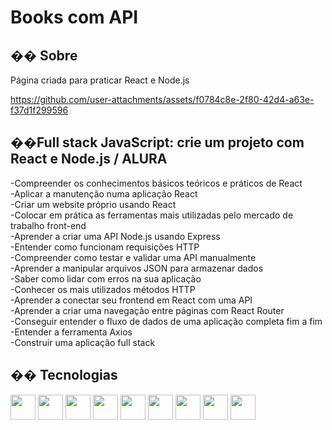 <h1>Books com API</h1>

<h2>�� Sobre</h2>
<p>Página criada para praticar React e Node.js</p>

https://github.com/user-attachments/assets/f0784c8e-2f80-42d4-a63e-f37d1f299596

<h2>��Full stack JavaScript: crie um projeto com React e Node.js / ALURA</h2>
<p>
-Compreender os conhecimentos básicos teóricos e práticos de React<br>
-Aplicar a manutenção numa aplicação React<br>
-Criar um website próprio usando React<br>
-Colocar em prática as ferramentas mais utilizadas pelo mercado de trabalho front-end<br>
-Aprender a criar uma API Node.js usando Express<br>
-Entender como funcionam requisições HTTP<br>
-Compreender como testar e validar uma API manualmente<br>
-Aprender a manipular arquivos JSON para armazenar dados<br>
-Saber como lidar com erros na sua aplicação<br>
-Conhecer os mais utilizados métodos HTTP<br>
-Aprender a conectar seu frontend em React com uma API<br>
-Aprender a criar uma navegação entre páginas com React Router<br>
-Conseguir entender o fluxo de dados de uma aplicação completa fim a fim<br>
-Entender a ferramenta Axios<br>
-Construir uma aplicação full stack<br>
</p>

## �� Tecnologias
<div>
  <img src="https://cdn.jsdelivr.net/gh/devicons/devicon@latest/icons/vscode/vscode-original-wordmark.svg" width="40" height="40"/>
  <img src="https://cdn.jsdelivr.net/gh/devicons/devicon@latest/icons/css3/css3-plain-wordmark.svg" width="40" height="40"/>     
  <img src="https://cdn.jsdelivr.net/gh/devicons/devicon@latest/icons/html5/html5-plain-wordmark.svg"  width="40" height="40"/>
  <img src="https://cdn.jsdelivr.net/gh/devicons/devicon@latest/icons/javascript/javascript-original.svg"width="40" height="40"/>
  <img src="https://cdn.jsdelivr.net/gh/devicons/devicon@latest/icons/react/react-original-wordmark.svg" width="40" height="40" />
  <img src="https://cdn.jsdelivr.net/gh/devicons/devicon@latest/icons/express/express-original-wordmark.svg" width="40" height="40"/> 
  <img src="https://cdn.jsdelivr.net/gh/devicons/devicon@latest/icons/nodejs/nodejs-original-wordmark.svg" width="40" height="40"/>
  <img src="https://cdn.jsdelivr.net/gh/devicons/devicon@latest/icons/axios/axios-plain-wordmark.svg" width="40" height="40"/>
  <img src="https://cdn.jsdelivr.net/gh/devicons/devicon@latest/icons/json/json-original.svg" width="40" height="40"/>
          
</div>
